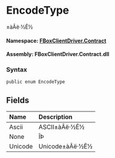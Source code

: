 # EncodeType

±àÂë·½Ê½

#### **Namespace**: [FBoxClientDriver.Contract](https://docs.flexem.net/fbox/zh-cn/sdk/FBoxClientDriver.Contract.html)

#### **Assembly**: FBoxClientDriver.Contract.dll

### Syntax <a id="FBoxClientDriver_Contract_EncodeType_syntax"></a>

```text
public enum EncodeType
```

## Fields <a id="fields"></a>

| Name | Description |
| :--- | :--- |
| Ascii | ASCII±àÂë·½Ê½ |
| None | ÎÞ |
| Unicode | Unicode±àÂë·½Ê½ |

